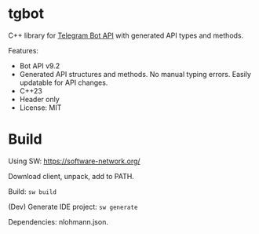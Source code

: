 # tgbot

C++ library for [Telegram Bot API](https://core.telegram.org/bots/api) with generated API types and methods.

Features:

* Bot API v9.2
* Generated API structures and methods. No manual typing errors. Easily updatable for API changes.
* C++23
* Header only
* License: MIT

# Build

Using SW: https://software-network.org/

Download client, unpack, add to PATH.

Build: `sw build`

(Dev) Generate IDE project: `sw generate`

Dependencies: nlohmann.json.
